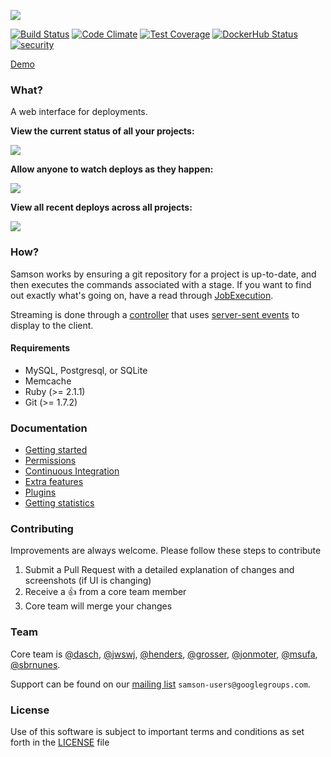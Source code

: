 ![](https://github.com/zendesk/samson/raw/master/app/assets/images/logo_light.png)

[![Build Status](https://travis-ci.org/zendesk/samson.svg?branch=master)](https://travis-ci.org/zendesk/samson)
[![Code Climate](https://codeclimate.com/repos/53340bef6956800b9000675c/badges/c7c44f80cff049aef8f7/gpa.svg)](https://codeclimate.com/repos/53340bef6956800b9000675c/feed)
[![Test Coverage](https://codeclimate.com/repos/53340bef6956800b9000675c/badges/c7c44f80cff049aef8f7/coverage.svg)](https://codeclimate.com/repos/53340bef6956800b9000675c/coverage)
[![DockerHub Status](https://img.shields.io/docker/stars/zendesk/samson.svg)](https://hub.docker.com/r/zendesk/samson)
[![security](https://hakiri.io/github/zendesk/samson/master.svg)](https://hakiri.io/github/zendesk/samson/master)

[Demo](https://samson-demo.herokuapp.com)

### What?

A web interface for deployments.

**View the current status of all your projects:**

![](http://f.cl.ly/items/3n0f0m3j2Q242Y1k311O/Samson.png)

**Allow anyone to watch deploys as they happen:**

![](http://cl.ly/image/1m0Q1k2r1M32/Master_deploy__succeeded_.png)

**View all recent deploys across all projects:**

![](http://cl.ly/image/270l1e3s2e1p/Samson.png)

### How?

Samson works by ensuring a git repository for a project is up-to-date, and then executes the commands associated with a stage. If you want to find out exactly what's going on, have a read through [JobExecution](https://github.com/zendesk/samson/blob/master/app/models/job_execution.rb).

Streaming is done through a [controller](app/controllers/streams_controller.rb) that uses [server-sent events](https://en.wikipedia.org/wiki/Server-sent_events) to display to the client.

#### Requirements

* MySQL, Postgresql, or SQLite
* Memcache
* Ruby (>= 2.1.1)
* Git (>= 1.7.2)

### Documentation

* [Getting started](https://github.com/zendesk/samson/blob/master/docs/setup.md)
* [Permissions](https://github.com/zendesk/samson/blob/master/docs/permissions.md)
* [Continuous Integration](https://github.com/zendesk/samson/blob/master/docs/ci.md)
* [Extra features](https://github.com/zendesk/samson/blob/master/docs/extra_features.md)
* [Plugins](https://github.com/zendesk/samson/blob/master/docs/plugins.md)
* [Getting statistics](https://github.com/zendesk/samson/blob/master/docs/stats.md)

### Contributing

Improvements are always welcome. Please follow these steps to contribute

1. Submit a Pull Request with a detailed explanation of changes and screenshots (if UI is changing)
1. Receive a :+1: from a core team member
1. Core team will merge your changes

### Team

Core team is [@dasch](https://github.com/dasch), [@jwswj](https://github.com/jwswj), [@henders](https://github.com/henders),
[@grosser](https://github.com/grosser), [@jonmoter](https://github.com/jonmoter), [@msufa](https://github.com/msufa), [@sbrnunes](https://github.com/sbrnunes).

Support can be found on our [mailing list](https://groups.google.com/forum/#!forum/samson-users) `samson-users@googlegroups.com`.

### License

Use of this software is subject to important terms and conditions as set forth in the [LICENSE](LICENSE) file
